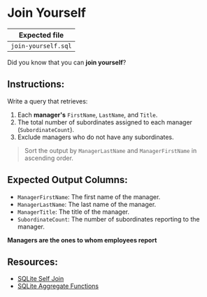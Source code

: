 # Join Yourself

| Expected file |
| ------------- |
| `join-yourself.sql` |

Did you know that you can **join yourself**? 

## Instructions:

Write a query that retrieves:

1. Each **manager's** `FirstName`, `LastName`, and `Title`.
2. The total number of subordinates assigned to each manager (`SubordinateCount`).
3. Exclude managers who do not have any subordinates.

> Sort the output by `ManagerLastName` and `ManagerFirstName` in ascending order.

## Expected Output Columns:
- `ManagerFirstName`: The first name of the manager.
- `ManagerLastName`: The last name of the manager.
- `ManagerTitle`: The title of the manager.
- `SubordinateCount`: The number of subordinates reporting to the manager.

**Managers are the ones to whom employees report**

## Resources:

- [SQLite Self Join](https://www.sqlitetutorial.net/sqlite-self-join/)
- [SQLite Aggregate Functions](https://www.sqlite.org/lang_aggfunc.html)
